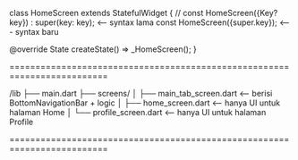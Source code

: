 class HomeScreen extends StatefulWidget {
  // const HomeScreen({Key? key}) : super(key: key); <-- syntax lama
  const HomeScreen({super.key}); <--- syntax baru

  @override
  State<HomeScreen> createState() => _HomeScreen();
}

=========================================================================

/lib
 ├── main.dart
 ├── screens/
 │    ├── main_tab_screen.dart   <-- berisi BottomNavigationBar + logic
 │    ├── home_screen.dart       <-- hanya UI untuk halaman Home
 │    └── profile_screen.dart    <-- hanya UI untuk halaman Profile

=========================================================================